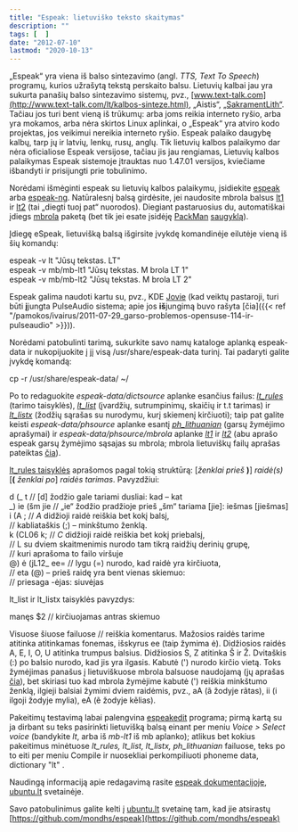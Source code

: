 ```yaml
---
title: "Espeak: lietuviško teksto skaitymas"
description: ""
tags: [  ]
date: "2012-07-10"
lastmod: "2020-10-13"
---
```

„Espeak“ yra viena iš balso sintezavimo (angl. _TTS, Text To Speech_) programų, kurios užrašytą tekstą perskaito balsu. Lietuvių kalbai jau yra sukurta panašių balso sintezavimo sistemų, pvz., [www.text-talk.com](http://www.text-talk.com/lt/kalbos-sinteze.html), „Aistis“, [„SakramentLith“](http://www.etalink.lt/pradzia/apie-mus/produktai/lietuviu-kalbos-sintezatorius/). Tačiau jos turi bent vieną iš trūkumų: arba joms reikia interneto ryšio, arba yra mokamos, arba nėra skirtos Linux aplinkai, o „Espeak“ yra atviro kodo projektas, jos veikimui nereikia interneto ryšio. Espeak palaiko daugybę kalbų, tarp jų ir latvių, lenkų, rusų, anglų. Tik lietuvių kalbos palaikymo dar nėra oficialiose Espeak versijose, tačiau jis jau rengiamas, Lietuvių kalbos palaikymas Espeak sistemoje įtrauktas nuo 1.47.01 versijos, kviečiame išbandyti ir prisijungti prie tobulinimo.

Norėdami išmėginti espeak su lietuvių kalbos palaikymu, įsidiekite [espeak](https://software.opensuse.org/package/espeak) arba [espeak-ng](https://software.opensuse.org/package/espeak-ng). Natūralesnį balsą girdėsite, jei naudosite mbrola balsus [lt1](https://software.opensuse.org/download/package?package=mbrola-lt1&project=home%3Aembar-%3ALietukas) ir [lt2](https://software.opensuse.org/download/package?package=mbrola-lt2&project=home%3Aembar-%3ALietukas) (tai „diegti tuoj pat“ nuorodos). Diegiant pastaruosius du, automatiškai įdiegs [mbrola](http://packman.links2linux.org/install/mbrola) paketą (bet tik jei esate įsidėję [PackMan](http://packman.links2linux.org/package/mbrola) [saugyklą](http://ftp.halifax.rwth-aachen.de/packman/suse/openSUSE_Tumbleweed/)).

Įdiegę eSpeak, lietuvišką balsą išgirsite įvykdę komandinėje eilutėje vieną iš šių komandų:

espeak -v lt "Jūsų tekstas. LT"  
espeak -v mb/mb-lt1 "Jūsų tekstas. M brola LT 1"  
espeak -v mb/mb-lt2 "Jūsų tekstas. M brola LT 2" 

Espeak galima naudoti kartu su, pvz., KDE [Jovie](http://software.opensuse.org/package/jovie) (kad veiktų pastaroji, turi būti **į**jungta PulseAudio sistema; apie jos **iš**jungimą buvo rašyta [čia]({{< ref "/pamokos/ivairus/2011-07-29_garso-problemos-opensuse-114-ir-pulseaudio" >}})).

Norėdami patobulinti tarimą, sukurkite savo namų kataloge aplanką espeak-data ir nukopijuokite į jį visą /usr/share/espeak-data turinį. Tai padaryti galite įvykdę komandą:

cp -r /usr/share/espeak-data/ ~/

Po to redaguokite _espeak-data/dictsource_ aplanke esančius failus: [_lt\_rules_](https://github.com/mondhs/espeak/blob/master/dictsource/lt_rules) (tarimo taisyklės), _[lt\_list](https://github.com/mondhs/espeak/blob/master/dictsource/lt_list)_ (įvardžių, sutrumpinimų, skaičių ir t.t tarimas) ir [_lt\_listx_](https://github.com/mondhs/espeak/blob/master/dictsource/lt_listx) (žodžių sąrašas su nurodymu, kurį skiemenį kirčiuoti); taip pat galite keisti _espeak-data/phsource_ aplanke esantį [_ph\_lithuanian_](https://github.com/mondhs/espeak/blob/master/phsource/ph_lithuanian) (garsų žymėjimo aprašymai) ir _espeak-data/phsource/mbrola_ aplanke [_lt1_](https://github.com/mondhs/espeak/blob/master/phsource/mbrola/lt1) ir [_lt2_](https://github.com/mondhs/espeak/blob/master/phsource/mbrola/lt2) (abu aprašo espeak garsų žymėjimo sąsajas su mbrola; mbrola lietuviškų failų aprašas pateiktas [čia](http://www.ubuntu.lt/forum/download/file.php?id=272&sid=c66cc06bf65af66d2aed3d6b93fbf5a1)).

[lt\_rules taisyklės](http://espeak.sourceforge.net/dictionary.html) aprašomos pagal tokią struktūrą: \[_ženklai prieš_ **)**\] _raidė(s)_ \[**(** _ženklai po_\] _raidės tarimas_. Pavyzdžiui:

 d (\_ t // \[d\] žodžio gale tariami dusliai: kad – kat  
 \_) ie (šm jie // „ie“ žodžio pradžioje prieš „šm“ tariama \[jie\]: iešmas \[jiešmas\]  
 i (A ; // _A_ didžioji raidė reiškia bet kokį balsį,   
 // kabliataškis (;) – minkštumo ženklą.  
 k (CL06 k; // _C_ didžioji raidė reiškia bet kokį priebalsį,   
 // L su dviem skaitmenimis nurodo tam tikrą raidžių derinių grupę,   
 // kuri aprašoma to failo viršuje  
 @) ė (jL12\_ ee= // lygu (=) nurodo, kad raidė yra kirčiuota,   
 // eta (@) – prieš raidę yra bent vienas skiemuo:   
 // priesaga -ėjas: siuvėjas

lt\_list ir lt\_listx taisyklės pavyzdys:

manęs $2 // kirčiuojamas antras skiemuo

Visuose šiuose failuose // reiškia komentarus. Mažosios raidės tarime atitinka atitinkamas fonemas, išskyrus ee (taip žymima ė). Didžiosios raidės A, E, I, O, U atitinka trumpus balsius. Didžiosios S, Z atitinka Š ir Ž. Dvitaškis (:) po balsio nurodo, kad jis yra ilgasis. Kabutė (') nurodo kirčio vietą. Toks žymėjimas panašus į lietuviškuose mbrola balsuose naudojamą (jų aprašas [čia](http://www.ubuntu.lt/forum/download/file.php?id=272)), bet skiriasi tuo kad mbrola žymėjime kabutė (') reiškia minkštumo ženklą, ilgieji balsiai žymimi dviem raidėmis, pvz., aA (ã žodyje rãtas), ii (i ilgoji žodyje mylia), eA (ẽ žodyje kẽlias).

Pakeitimų testavimą labai palengvina [espeakedit](https://software.opensuse.org/package/espeakedit) programa; pirmą kartą su ja dirbant su teks pasirinkti lietuvišką balsą einant per meniu _Voice > Select voice_ (bandykite _lt_, arba iš _mb-lt1_ iš mb aplanko); atlikus bet kokius pakeitimus minėtuose _lt\_rules, lt\_list, lt\_listx, ph\_lithuanian_ failuose, teks po to eiti per meniu Compile ir nuosekliai perkompiliuoti phoneme data, dictionary "lt" .

Naudingą informaciją apie redagavimą rasite [espeak dokumentacijoje](http://espeak.sourceforge.net/docindex.html), [ubuntu.lt](http://www.ubuntu.lt/forum/viewtopic.php?f=3&t=7439) svetainėje.

Savo patobulinimus galite kelti į [ubuntu.lt](http://www.ubuntu.lt/forum/viewtopic.php?f=3&t=7439) svetainę tam, kad jie atsirastų [https://github.com/mondhs/espeak](https://github.com/mondhs/espeak)
